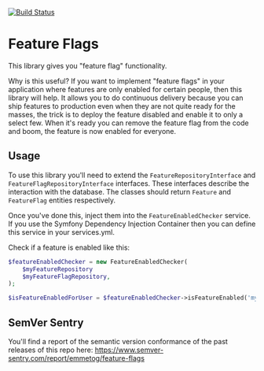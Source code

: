 [![Build Status](https://travis-ci.org/emmetog/feature-flags.svg?branch=master)](https://travis-ci.org/emmetog/feature-flags)

# Feature Flags

This library gives you "feature flag" functionality.

Why is this useful? If you want to implement "feature flags" in your application where features
are only enabled for certain people, then this library will help. It allows you to do continuous
delivery because you can ship features to production even when they are not quite ready for the masses,
the trick is to deploy the feature disabled and enable it to only a select few. When it's ready
you can remove the feature flag from the code and boom, the feature is now enabled for everyone.

## Usage

To use this library you'll need to extend the `FeatureRepositoryInterface` and `FeatureFlagRepositoryInterface`
interfaces. These interfaces describe the interaction with the database. The classes should return `Feature`
and `FeatureFlag` entities respectively.

Once you've done this, inject them into the `FeatureEnabledChecker` service. If you use the Symfony Dependency
Injection Container then you can define this service in your services.yml.

Check if a feature is enabled like this:

```php
$featureEnabledChecker = new FeatureEnabledChecker(
    $myFeatureRepository
    $myFeatureFlagRepository,
);

$isFeatureEnabledForUser = $featureEnabledChecker->isFeatureEnabled('my_cool_feature', 'my_user_id');
```

## SemVer Sentry
You'll find a report of the semantic version conformance of the past releases of this repo here:
https://www.semver-sentry.com/report/emmetog/feature-flags
